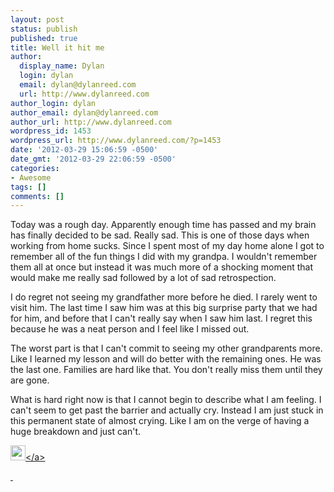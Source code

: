 ```yaml
---
layout: post
status: publish
published: true
title: Well it hit me
author:
  display_name: Dylan
  login: dylan
  email: dylan@dylanreed.com
  url: http://www.dylanreed.com
author_login: dylan
author_email: dylan@dylanreed.com
author_url: http://www.dylanreed.com
wordpress_id: 1453
wordpress_url: http://www.dylanreed.com/?p=1453
date: '2012-03-29 15:06:59 -0500'
date_gmt: '2012-03-29 22:06:59 -0500'
categories:
- Awesome
tags: []
comments: []
---
```

<p>Today was a rough day. Apparently enough time has passed and my brain has finally decided to be sad. Really sad. This is one of those days when working from home sucks. Since I spent most of my day home alone I got to remember all of the fun things I did with my grandpa. I wouldn't remember them all at once but instead it was much more of a shocking moment that would make me really sad followed by a lot of sad retrospection.</p>
<p>I do regret not seeing my grandfather more before he died. I rarely went to visit him. The last time I saw him was at this big surprise party that we had for him, and before that I can't really say when I saw him last. I regret this because he was a neat person and I feel like I missed out.</p>
<p>The worst part is that I can't commit to seeing my other grandparents more. Like I learned my lesson and will do better with the remaining ones. He was the last one. Families are hard like that. You don't really miss them until they are gone.</p>
<p>What is hard right now is that I cannot begin to describe what I am feeling. I can't seem to get past the barrier and actually cry. Instead I am just stuck in this&nbsp;permanent&nbsp;state of almost crying. Like I am on the verge of having a huge breakdown and just can't.</p>
<p><a href="http:&#47;&#47;www.dylanreed.com&#47;wp-content&#47;uploads&#47;2012&#47;03&#47;Robot_Dance.gif"><img class="alignleft size-full wp-image-1449" title="Robot_Dance" src="http:&#47;&#47;www.dylanreed.com&#47;wp-content&#47;uploads&#47;2012&#47;03&#47;Robot_Dance.gif" alt="" width="24" height="24" &#47;><&#47;a></p>
<p>&nbsp;</p>

